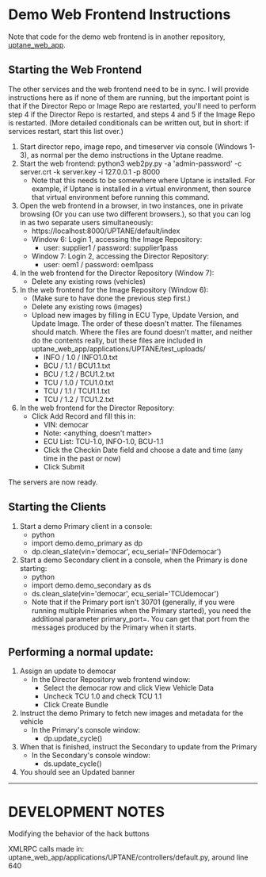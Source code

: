 # Demo Web Frontend Instructions

Note that code for the demo web frontend is in another repository,
[uptane_web_app](https://github.com/uptane/uptane_web_app]).


## Starting the Web Frontend
The other services and the web frontend need to be in sync. I will provide
instructions here as if none of them are running, but the important point is
that if the Director Repo or Image Repo are restarted, you'll need to perform
step 4 if the Director Repo is restarted, and steps 4 and 5 if the Image Repo
is restarted. (More detailed conditionals can be written out, but in short:
if services restart, start this list over.)
1. Start director repo, image repo, and timeserver via console (Windows 1-3), as normal per the demo instructions in the Uptane readme.
2. Start the web frontend: python3 web2py.py -a 'admin-password' -c server.crt -k server.key -i 127.0.0.1 -p 8000
    - Note that this needs to be somewhere where Uptane is installed. For example, if Uptane is installed in a virtual environment, then source that virtual environment before running this command.
3. Open the web frontend in a browser, in two instances, one in private browsing (Or you can use two different browsers.), so that you can log in as two separate users simultaneously:
    - https://localhost:8000/UPTANE/default/index
    - Window 6: Login 1, accessing the Image Repository:
        - user: supplier1 / password: supplier1pass
    - Window 7: Login 2, accessing the Director Repository:
        - user: oem1 / password: oem1pass
4. In the web frontend for the Director Repository (Window 7):
    - Delete any existing rows (vehicles)
5. In the web frontend for the Image Repository (Window 6):
    - (Make sure to have done the previous step first.)
    - Delete any existing rows (images)
    - Upload new images by filling in ECU Type, Update Version, and Update Image. The order of these doesn't matter. The filenames should match. Where the files are found doesn't matter, and neither do the contents really, but these files are included in uptane_web_app/applications/UPTANE/test_uploads/
        - INFO / 1.0 / INFO1.0.txt
        - BCU / 1.1 / BCU1.1.txt
        - BCU / 1.2 / BCU1.2.txt
        - TCU / 1.0 / TCU1.0.txt
        - TCU / 1.1 / TCU1.1.txt
        - TCU / 1.2 / TCU1.2.txt
6. In the web frontend for the Director Repository:
    - Click Add Record and fill this in:
        - VIN: democar
        - Note: <anything, doesn't matter>
        - ECU List: TCU-1.0, INFO-1.0, BCU-1.1
        - Click the Checkin Date field and choose a date and time (any time in the past or now)
        - Click Submit

The servers are now ready.


## Starting the Clients
1. Start a demo Primary client in a console:
    - python
    - import demo.demo_primary as dp
    - dp.clean_slate(vin='democar', ecu_serial='INFOdemocar')
2. Start a demo Secondary client in a console, when the Primary is done starting:
    - python
    - import demo.demo_secondary as ds
    - ds.clean_slate(vin='democar', ecu_serial='TCUdemocar')
    - Note that if the Primary port isn't 30701 (generally, if you were running multiple Primaries when the Primary started), you need the additional parameter primary_port=<port>. You can get that port from the messages produced by the Primary when it starts.


## Performing a normal update:
1. Assign an update to democar
    - In the Director Repository web frontend window:
        - Select the democar row and click View Vehicle Data
        - Uncheck TCU 1.0 and check TCU 1.1
        - Click Create Bundle
2. Instruct the demo Primary to fetch new images and metadata for the vehicle
    - In the Primary's console window:
        - dp.update_cycle()
3. When that is finished, instruct the Secondary to update from the Primary
    - In the Secondary's console window:
        - ds.update_cycle()
4. You should see an Updated banner





-----------------------------
# DEVELOPMENT NOTES

Modifying the behavior of the hack buttons

XMLRPC calls made in:
uptane_web_app/applications/UPTANE/controllers/default.py, around line 640


